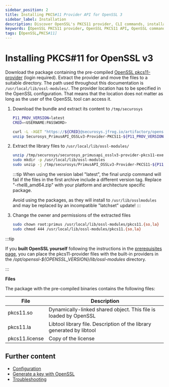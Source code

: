 ```yaml
---
sidebar_position: 2
title: Installing PKCS#11 Provider API for OpenSSL 3
sidebar_label: Installation
description: Discover OpenSSL's PKCS11 provider, CLI commands, installation tips, and troubleshooting. Integrate seamlessly with HSM for enhanced security.
keywords: [OpenSSL PKCS11 provider, OpenSSL PKCS11 API, OpenSSL command line utility (CLI), OpenSSL CLI commands, OpenSSL installation guide, OpenSSL installation troubleshooting, OpenSSL troubleshooting tips, OpenSSL certificate management, OpenSSL certificate creation, OpenSSL certificate renewal, OpenSSL configuration file, OpenSSL configuration options, OpenSSL configuration guide, OpenSSL encryption algorithms, OpenSSL decryption methods, OpenSSL digital signatures, OpenSSL SSL/TLS protocols, OpenSSL SSL/TLS configuration, OpenSSL heartbleed vulnerability, OpenSSL security updates]
tags: [OpenSSL,PKCS#11]
---
```


<!-- KEEP H1 EMPTY TO OVERWRITE THE TITLE WITH NEXT H2 -->
# Installing PKCS#11 for OpenSSL v3

Download the package containing the pre-compiled [OpenSSL
pkcs11-provider][download] (login required). Extract the provider and move the files to
a suitable directory. The path used throughout this documentation is
```/usr/local/lib/ossl-modules/```. The provider location has to be
specified in the OpenSSL configuration. That means that the location
does not matter as long as the user of the OpenSSL tool can access it.

1. Download the bundle and extract its content to `/tmp/securosys`
   ```bash
   P11_PROV_VERSION=latest
   CRED=<USERNAME:PASSWORD>

   curl -L -XGET "https://${CRED}@securosys.jfrog.io/artifactory/opensslv3-pkcs11/${P11_PROV_VERSION}/Securosys_PrimusAPI_OSSLv3-Provider-PKCS11-${P11_PROV_VERSION}.zip" -o Securosys_PrimusAPI_OSSLv3-Provider-PKCS11-${P11_PROV_VERSION}.zip
   unzip Securosys_PrimusAPI_OSSLv3-Provider-PKCS11-${P11_PROV_VERSION}.zip -d /tmp/securosys
   ```

1. Extract the library files to ```/usr/local/lib/ossl-modules/```
   ```bash
   unzip /tmp/securosys/securosys_primusapi_osslv3-provider-pkcs11-executable-${P11_PROV_VERSION}.zip -d /tmp/securosys/
   sudo mkdir -p /usr/local/lib/ossl-modules
   sudo unzip -j /tmp/securosys/PrimusAPI_OSSLv3-Provider-PKCS11-${P11_PROV_VERSION}-rhel8_amd64.zip -d /usr/local/lib/ossl-modules/
   ```
   <!-- PrimusAPI_OSSLv3-Provider-PKCS11-v0.3+32.gf3d6bab-rhel8_amd64.zip -->
   <!-- sudo unzip -j /tmp/securosys/PrimusAPI_OSSLv3-Provider-PKCS11-${P11_PROV_VERSION}-linux_amd64.zip -d /usr/local/lib/ossl-modules/  does not apply to all -->
   <!-- sudo dpkg -i /tmp/securosys/PrimusAPI_OSSLv3-Provider-PKCS11-${P11_PROV_VERSION}-debian10_amd64.deb -->

    :::tip
    When using the version label "latest", the final unzip command will fail if the files in the first archive include a different version tag. 
    Replace "-rhel8_amd64.zip" with your platform and architecture specific package.

    Avoid using the packages, as they will install to `/usr/lib/osslmodules` and may be replaced by an incompatible "latchset" update!
    :::

3. Change the owner and permissions of the extracted files
   ```bash
   sudo chown root:primus /usr/local/lib/ossl-modules/pkcs11.{so,la}
   sudo chmod 444 /usr/local/lib/ossl-modules/pkcs11.{so,la}
   ```
   <!-- sudo chown root:primus /usr/local/lib/ossl-modules/pkcs11.{so,la,license}
   sudo chmod 444 /usr/local/lib/ossl-modules/pkcs11.{so,la,license} -->

:::tip

If you **built OpenSSL yourself** following the instructions in the
[prerequisites page](/openssl/osslv3/Installation/prerequisites#build-from-source), you can place the
pkcs11-provider files with the built-in providers in the
_/opt/openssl-\$\{OPENSSL\_VERSION\}/lib/ossl-modules_ directory.

:::

**Files**

The package with the pre-compiled binaries contains the following files:

| File           | Description                                                           |
|----------------|-----------------------------------------------------------------------|
| pkcs11.so      | Dynamically-linked shared object. This file is loaded by OpenSSL      |
| pkcs11.la      | Libtool library file. Description of the library generated by libtool |
| pkcs11.license | Copy of the license                                                   |

[download]: /openssl/osslv3/downloads
[prereq-openssl]: /openssl/osslv3/Installation/Prerequisites/openssl3

## Further content

- [Configuration](/openssl/osslv3/Installation/configuration)
- [Generate a key with OpenSSL](/openssl/osslv3/Tutorial/openssl_cli)
- [Troubleshooting](../Tutorial/troubleshooting)
